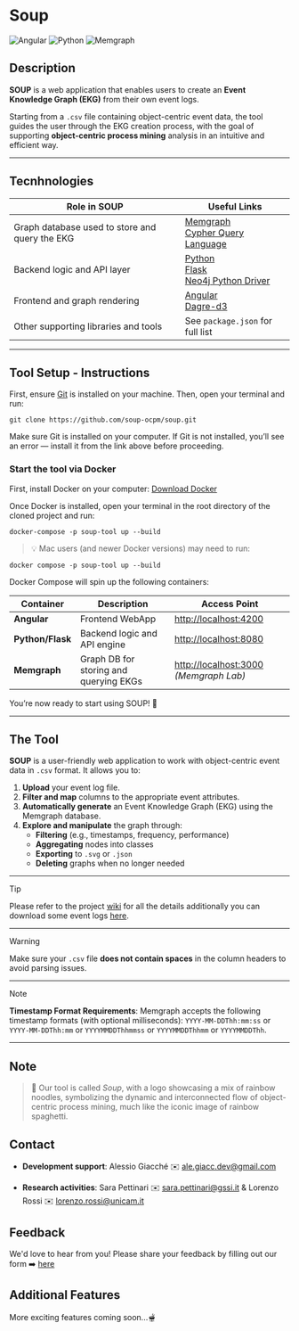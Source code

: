 # Soup

![Angular](https://img.shields.io/badge/Angular-v18.2.0-DD0031?style=for-the-badge&logo=Angular&color=%23e61919)
![Python](https://img.shields.io/badge/Python-3.11.5-3776AB?style=for-the-badge&logo=Python&color=blue)
![Memgraph](https://img.shields.io/badge/Memgraph-v3.3.0-000000?style=for-the-badge&color=orange)

## Description
**SOUP** is a web application that enables users to create an **Event Knowledge Graph (EKG)** from their own event logs.

Starting from a `.csv` file containing object-centric event data, the tool guides the user through the EKG creation process, with the goal of supporting **object-centric process mining** analysis in an intuitive and efficient way.

---

## Tecnhnologies

| Role in SOUP                                    | Useful Links |
|------------------|--------------|
| Graph database used to store and query the EKG | [Memgraph](https://memgraph.com/) <br> [Cypher Query Language](https://neo4j.com/product/cypher-graph-query-language/) |
| Backend logic and API layer                     | [Python](https://www.python.org/) <br> [Flask](https://flask.palletsprojects.com/en/3.0.x/) <br> [Neo4j Python Driver](https://neo4j.com/developer/python/) |
| Frontend and graph rendering       | [Angular](https://angular.io/) <br> [Dagre-d3](https://www.npmjs.com/package/dagre-d3) |
| Other supporting libraries and tools                  | See `package.json` for full list |

---

## Tool Setup - Instructions

First, ensure [Git](https://git-scm.com/downloads) is installed on your machine. Then, open your terminal and run:

```
git clone https://github.com/soup-ocpm/soup.git
```

Make sure Git is installed on your computer. If Git is not installed, you’ll see an error — install it from the link above before proceeding.

### Start the tool via Docker

First, install Docker on your computer: [Download Docker](https://www.docker.com/get-started/)

Once Docker is installed, open your terminal in the root directory of the cloned project and run:

```
docker-compose -p soup-tool up --build
```

> 💡 Mac users (and newer Docker versions) may need to run:
  ```
  docker compose -p soup-tool up --build
  ```

Docker Compose will spin up the following containers:

| Container        | Description                                  | Access Point                   |
|------------------|----------------------------------------------|--------------------------------|
| **Angular**    | Frontend WebApp                              | [http://localhost:4200](http://localhost:4200) |
| **Python/Flask** | Backend logic and API engine                 | [http://localhost:8080](http://localhost:8080) |
| **Memgraph**   | Graph DB for storing and querying EKGs       | [http://localhost:3000](http://localhost:3000) *(Memgraph Lab)* |



You’re now ready to start using SOUP! 🎉

---

## The Tool

**SOUP** is a user-friendly web application to work with object-centric event data in `.csv` format. It allows you to:

1. **Upload** your event log file.
2. **Filter and map** columns to the appropriate event attributes.
3. **Automatically generate** an Event Knowledge Graph (EKG) using the Memgraph database.
4. **Explore and manipulate** the graph through:
   - **Filtering** (e.g., timestamps, frequency, performance)
   - **Aggregating** nodes into classes
   - **Exporting** to `.svg` or `.json`
   - **Deleting** graphs when no longer needed

---

> [!TIP]
> Please refer to the project [wiki](https://github.com/soup-ocpm/soup/wiki) for all the details additionally you can download some event logs [here](https://github.com/soup-ocpm/soup-validation).

---

> [!WARNING]
> Make sure your `.csv` file **does not contain spaces** in the column headers to avoid parsing issues.

---

> [!NOTE]   
> **Timestamp Format Requirements**: Memgraph accepts the following timestamp formats (with optional milliseconds): `YYYY-MM-DDThh:mm:ss` or `YYYY-MM-DDThh:mm` or `YYYYMMDDThhmmss` or `YYYYMMDDThhmm` or `YYYYMMDDThh`.

---

## Note
> 💭 Our tool is called _Soup_, with a logo showcasing a mix of rainbow noodles, symbolizing the dynamic and interconnected flow of object-centric process mining, much like the iconic image of rainbow spaghetti.

## Contact
* **Development support**: Alessio Giacché ✉️ ale.giacc.dev@gmail.com

* **Research activities**: Sara Pettinari ✉️ sara.pettinari@gssi.it & Lorenzo Rossi ✉️ lorenzo.rossi@unicam.it


## Feedback
We'd love to hear from you! Please share your feedback by filling out our form ➡️ [here](https://forms.gle/nBgZTeaDefTaYYkk9)


## Additional Features
More exciting features coming soon...🫕

